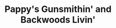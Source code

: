 ---
title: "Pappy's Gunsmithin' and Backwoods Livin'"
url: /erwin/pappys-gunsmithin-and-backwoods-livin/
shop: weapons
---
